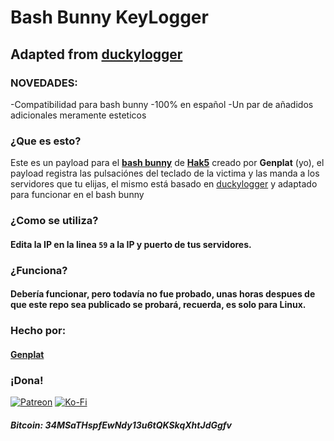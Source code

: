# Bash Bunny KeyLogger
## Adapted from [duckylogger](https://github.com/hak5/usbrubberducky-payloads/tree/master/payloads/library/credentials/DuckyLogger)
### NOVEDADES:
-Compatibilidad para bash bunny
-100% en español
-Un par de añadidos adicionales meramente esteticos

### ¿Que es esto?

Este es un payload para el [**bash bunny**](https://hak5.org/collections/hotplug-attack-tools/products/bash-bunny) de [**Hak5**](https://hak5.org) creado por **Genplat** (yo), el payload registra las pulsaciónes del teclado de la victima y las manda a los servidores que tu elijas, el mismo está basado en [duckylogger](https://github.com/hak5/usbrubberducky-payloads/tree/master/payloads/library/credentials/DuckyLogger) y adaptado para funcionar en el bash bunny

### ¿Como se utiliza?

#### Edita la IP en la linea `59` a la IP y puerto de tus servidores.

### ¿Funciona?

#### Debería funcionar, pero todavía no fue probado, unas horas despues de que este repo sea publicado se probará, recuerda, es **solo** para **Linux**.

### Hecho por:

#### [**Genplat**](https://github.com/Genplat)

### ¡Dona!

  [![Patreon](https://img.shields.io/badge/Patreon-F96854?style=for-the-badge&logo=patreon&logoColor=white)](https://patreon.com/elite6_27) [![Ko-Fi](https://img.shields.io/badge/Ko--fi-F16061?style=for-the-badge&logo=ko-fi&logoColor=white)](https://ko-fi.com/elite6_27)
  ##### **Bitcoin: 34MSaTHspfEwNdy13u6tQKSkqXhtJdGgfv**

